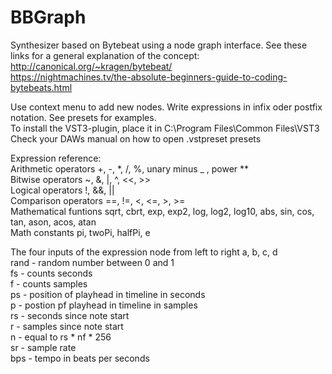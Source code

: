 # BBGraph

Synthesizer based on Bytebeat using a node graph interface. See these links for a general explanation of the concept:  
http://canonical.org/~kragen/bytebeat/  
https://nightmachines.tv/the-absolute-beginners-guide-to-coding-bytebeats.html

Use context menu to add new nodes. Write expressions in infix oder postfix notation. See presets for examples.  
To install the VST3-plugin, place it in C:\Program Files\Common Files\VST3  
Check your DAWs manual on how to open .vstpreset presets
  
  
Expression reference:  
Arithmetic operators +, -, *, /, %, unary minus _ , power **  
Bitwise operators ~, &, |, ^, <<, >>  
Logical operators !, &&, ||  
Comparison operators ==, !=, <, <=, >, >=  
Mathematical funtions sqrt, cbrt, exp, exp2, log, log2, log10, abs, sin, cos, tan, ason, acos, atan  
Math constants pi, twoPi, halfPi, e  

The four inputs of the expression node from left to right a, b, c, d  
rand - random number between 0 and 1  
fs - counts seconds  
f - counts samples  
ps - position of playhead in timeline in seconds  
p - postion pf playhead in timeline in samples  
rs - seconds since note start  
r - samples since note start  
n - equal to rs * nf * 256  
sr - sample rate  
bps - tempo in beats per seconds  

